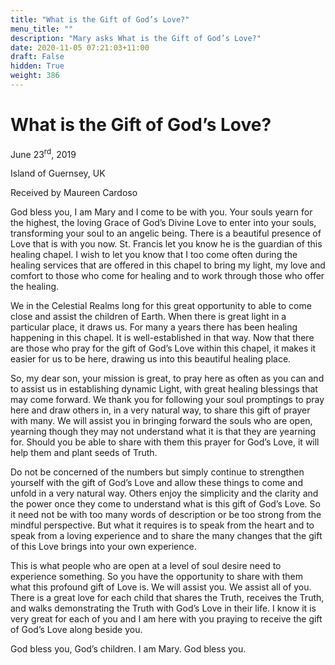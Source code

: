 ```yaml
---
title: "What is the Gift of God’s Love?"
menu_title: ""
description: "Mary asks What is the Gift of God’s Love?"
date: 2020-11-05 07:21:03+11:00
draft: False
hidden: True
weight: 386
---
```

# What is the Gift of God’s Love?

June 23<sup>rd</sup>, 2019

Island of Guernsey, UK

Received by Maureen Cardoso


God bless you, I am Mary and I come to be with you. Your souls yearn for the highest, the loving Grace of God’s Divine Love to enter into your souls, transforming your soul to an angelic being. There is a beautiful presence of Love that is with you now. St. Francis let you know he is the guardian of this healing chapel. I wish to let you know that I too come often during the healing services that are offered in this chapel to bring my light, my love and comfort to those who come for healing and to work through those who offer the healing.

We in the Celestial Realms long for this great opportunity to able to come close and assist the children of Earth. When there is great light in a particular place, it draws us. For many a years there has been healing happening in this chapel. It is well-established in that way. Now that there are those who pray for the gift of God’s Love within this chapel, it makes it easier for us to be here, drawing us into this beautiful healing place.

So, my dear son, your mission is great, to pray here as often as you can and to assist us in establishing dynamic Light, with great healing blessings that may come forward. We thank you for following your soul promptings to pray here and draw others in, in a very natural way, to share this gift of prayer with many. We will assist you in bringing forward the souls who are open, yearning though they may not understand what it is that they are yearning for. Should you be able to share with them this prayer for God’s Love, it will help them and plant seeds of Truth. 

Do not be concerned of the numbers but simply continue to strengthen yourself with the gift of God’s Love and allow these things to come and unfold in a very natural way. Others enjoy the simplicity and the clarity and the power once they come to understand what is this gift of God’s Love. So it need not be with too many words of description or be too strong from the mindful perspective. But what it requires is to speak from the heart and to speak from a loving experience and to share the many changes that the gift of this Love brings into your own experience. 

This is what people who are open at a level of soul desire need to experience something. So you have the opportunity to share with them what this profound gift of Love is. We will assist you. We assist all of you. There is a great love for each child that shares the Truth, receives the Truth, and walks demonstrating the Truth with God’s Love in their life. I know it is very great for each of you and I am here with you praying to receive the gift of God’s Love along beside you.

God bless you, God’s children. I am Mary. God bless you. 

